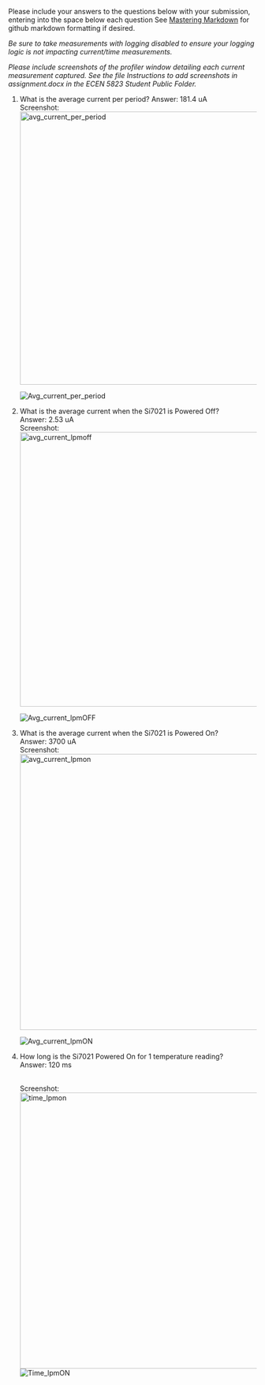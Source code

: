 Please include your answers to the questions below with your submission, entering into the space below each question
See [Mastering Markdown](https://guides.github.com/features/mastering-markdown/) for github markdown formatting if desired.

*Be sure to take measurements with logging disabled to ensure your logging logic is not impacting current/time measurements.*

*Please include screenshots of the profiler window detailing each current measurement captured.  See the file Instructions to add screenshots in assignment.docx in the ECEN 5823 Student Public Folder.* 

1. What is the average current per period?
   Answer: 181.4 uA 
   <br>Screenshot:  <img width="554" alt="avg_current_per_period" src="https://user-images.githubusercontent.com/77704335/133868562-d7263152-870c-4bde-8dc5-39e1f1559ba6.png">

   ![Avg_current_per_period](screenshots/sampleimage.jpg)  
   
2. What is the average current when the Si7021 is Powered Off?  
   Answer:  2.53 uA
   <br>Screenshot:  
   <img width="557" alt="avg_current_lpmoff" src="https://user-images.githubusercontent.com/77704335/133868504-39307a55-6f8f-40b2-a00c-45f45f777823.png">

   ![Avg_current_lpmOFF](link-to-screenshot-image)
   
3. What is the average current when the Si7021 is Powered On?  
   Answer:   3700 uA 
   <br>Screenshot: 
   <img width="560" alt="avg_current_lpmon" src="https://user-images.githubusercontent.com/77704335/133868506-882687c2-c788-41c9-bc44-e1f4fd6f7945.png">

   ![Avg_current_lpmON](link-to-screenshot-image)
   
4. How long is the Si7021 Powered On for 1 temperature reading?  
   Answer: 120 ms

   <br>Screenshot:  <img width="560" alt="time_lpmon" src="https://user-images.githubusercontent.com/77704335/133868515-af8902d2-3db6-485c-8423-78e6b5c90b56.png">  
   ![Time_lpmON](link-to-screenshot-image)
